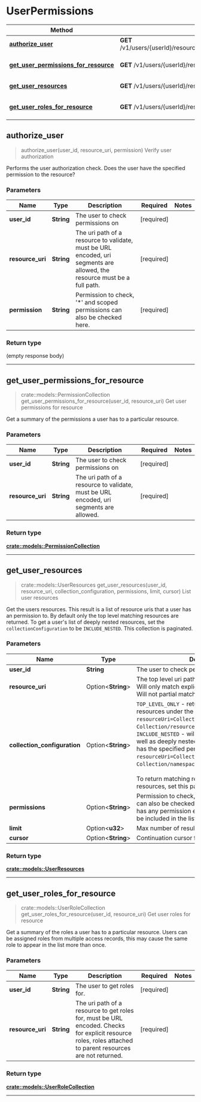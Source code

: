 # UserPermissions
Method | HTTP request | Description
------------- | ------------- | -------------
[**authorize_user**](#authorize_user) | **GET** /v1/users/{userId}/resources/{resourceUri}/permissions/{permission} | Verify user authorization
[**get_user_permissions_for_resource**](#get_user_permissions_for_resource) | **GET** /v1/users/{userId}/resources/{resourceUri}/permissions | Get user permissions for resource
[**get_user_resources**](#get_user_resources) | **GET** /v1/users/{userId}/resources | List user resources
[**get_user_roles_for_resource**](#get_user_roles_for_resource) | **GET** /v1/users/{userId}/resources/{resourceUri}/roles | Get user roles for resource



## authorize_user

> authorize_user(user_id, resource_uri, permission)
Verify user authorization

Performs the user authorization check. Does the user have the specified permission to the resource?

### Parameters


Name | Type | Description  | Required | Notes
------------- | ------------- | ------------- | ------------- | -------------
**user_id** | **String** | The user to check permissions on | [required] |
**resource_uri** | **String** | The uri path of a resource to validate, must be URL encoded, uri segments are allowed, the resource must be a full path. | [required] |
**permission** | **String** | Permission to check, '*' and scoped permissions can also be checked here. | [required] |

### Return type

 (empty response body)


---


## get_user_permissions_for_resource

> crate::models::PermissionCollection get_user_permissions_for_resource(user_id, resource_uri)
Get user permissions for resource

Get a summary of the permissions a user has to a particular resource.

### Parameters


Name | Type | Description  | Required | Notes
------------- | ------------- | ------------- | ------------- | -------------
**user_id** | **String** | The user to check permissions on | [required] |
**resource_uri** | **String** | The uri path of a resource to validate, must be URL encoded, uri segments are allowed. | [required] |

### Return type

[**crate::models::PermissionCollection**](PermissionCollection.md)


---


## get_user_resources

> crate::models::UserResources get_user_resources(user_id, resource_uri, collection_configuration, permissions, limit, cursor)
List user resources

Get the users resources. This result is a list of resource uris that a user has an permission to. By default only the top level matching resources are returned. To get a user's list of deeply nested resources, set the `collectionConfiguration` to be `INCLUDE_NESTED`. This collection is paginated.

### Parameters


Name | Type | Description  | Required | Notes
------------- | ------------- | ------------- | ------------- | -------------
**user_id** | **String** | The user to check permissions on | [required] |
**resource_uri** | Option<**String**> | The top level uri path of a resource to query for. Will only match explicit or nested sub-resources. Will not partial match resource names. |  |
**collection_configuration** | Option<**String**> | `TOP_LEVEL_ONLY` - returns only directly nested resources under the resourceUri. A query to `resourceUri=Collection` will return `Collection/resource_1`.<br>`INCLUDE_NESTED` - will return all sub-resources as well as deeply nested resources that the user has the specified permission to. A query to `resourceUri=Collection` will return `Collection/namespaces/ns/resources/resource_1`.<br><br>To return matching resources for nested resources, set this parameter to `INCLUDE_NESTED`. |  |[default to TOP_LEVEL_ONLY]
**permissions** | Option<**String**> | Permission to check, '*' and scoped permissions can also be checked here. By default if the user has any permission explicitly to a resource, it will be included in the list. |  |
**limit** | Option<**u32**> | Max number of results to return |  |[default to 20]
**cursor** | Option<**String**> | Continuation cursor for paging |  |

### Return type

[**crate::models::UserResources**](UserResources.md)


---


## get_user_roles_for_resource

> crate::models::UserRoleCollection get_user_roles_for_resource(user_id, resource_uri)
Get user roles for resource

Get a summary of the roles a user has to a particular resource. Users can be assigned roles from multiple access records, this may cause the same role to appear in the list more than once.

### Parameters


Name | Type | Description  | Required | Notes
------------- | ------------- | ------------- | ------------- | -------------
**user_id** | **String** | The user to get roles for. | [required] |
**resource_uri** | **String** | The uri path of a resource to get roles for, must be URL encoded. Checks for explicit resource roles, roles attached to parent resources are not returned. | [required] |

### Return type

[**crate::models::UserRoleCollection**](UserRoleCollection.md)


---

